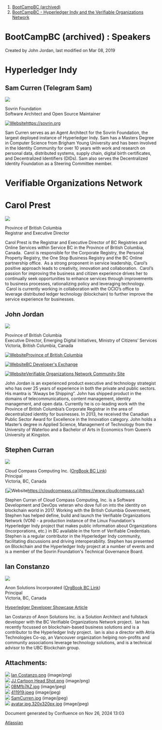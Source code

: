 1. [BootCampBC (archived)](index.html)
2. [BootCampBC - Hyperledger Indy and the Verifiable Organizations Network](BootCampBC---Hyperledger-Indy-and-the-Verifiable-Organizations-Network_17432590.html)

# BootCampBC (archived) : Speakers

Created by John Jordan, last modified on Mar 08, 2019

# Hyperledger Indy

## Sam Curren (Telegram Sam)

![](attachments/17435764/17435781.jpg?width=218)

Sovrin Foundation  
Software Architect and Open Source Maintainer

[![Website](https://cdn.sched.co/common/img/icon-www.png)](https://sovrin.org)[https://](https://sovrin.org)[sovrin.org](https://sovrin.org)

Sam Curren serves as an Agent Architect for the Sovrin Foundation, the largest deployed instance of Hyperledger Indy. Sam has a Masters Degree in Computer Science from Brigham Young University and has been involved in the Identity Community for over 10 years with work and research on personal data, distributed systems, supply chain, digital birth certificates, and Decentralized Identifiers (DIDs). Sam also serves the Decentralized Identity Foundation as a Steering Committee member.

# Verifiable Organizations Network

# Carol Prest

![](attachments/17435764/17435791.jpg?width=218)

Province of British Columbia  
Registrar and Executive Director

Carol Prest is the Registrar and Executive Director of BC Registries and Online Services within Service BC in the Province of British Columbia, Canada.  Carol is responsible for the Corporate Registry, the Personal Property Registry, the One Stop Business Registry and the BC Online partnership office.  As a strong proponent in service leadership, Carol’s positive approach leads to creativity, innovation and collaboration.  Carol’s passion for improving the business and citizen experience drives her to continually seek opportunities to enhance services through improvements to business processes, rationalizing policy and leveraging technology.  Carol is currently working in collaboration with the OCIO’s office to leverage distributed ledger technology (blockchain) to further improve the service experience for businesses.

## John Jordan

![](attachments/17435764/17435772.png?height=250)

Province of British Columbia  
Executive Director, Emerging Digital Initiatives, Ministry of Citizens’ Services  
Victoria, British Columbia, Canada

[![Website](https://cdn.sched.co/common/img/icon-www.png)](https://www2.gov.bc.ca/gov/content/home)[P](https://www2.gov.bc.ca/gov/content/home)[rovince of British Columbia](https://www2.gov.bc.ca/gov/content/home)

[![Website](https://cdn.sched.co/common/img/icon-www.png)](https://www.bcdevexchange.org)[BC Developer's Exchange](https://www.bcdevexchange.org)

[![Website](https://cdn.sched.co/common/img/icon-www.png)](https://www.bcdevexchange.org)[Verifiable Organizations Network Community Site](https://vonx.io)

John Jordan is an experienced product executive and technology strategist who has over 25 years of experience in both the private and public sectors. His mantra is “Always be Shipping”. John has shipped product in the domains of telecommunications, content management, identity management, and open data. Currently he is co-leading work with the Province of British Columbia’s Corporate Registrar in the area of decentralized identity for businesses. In 2013, he received the Canadian Public Sector Award for Excellence in the Innovation category. John holds a Master’s degree in Applied Science, Management of Technology from the University of Waterloo and a Bachelor of Arts in Economics from Queen’s University at Kingston.

## Stephen Curran

![](attachments/17435764/17435773.jpg?width=219)

Cloud Compass Computing Inc. ([OrgBook BC Link](https://www.orgbook.gov.bc.ca/en/organization/BC0914970))  
Principal  
Victoria, BC, Canada

[![Website](https://cdn.sched.co/common/img/icon-www.png)https://cloudcompass.ca](https://www.cloudcompass.ca/)

Stephen Curran of Cloud Compass Computing, Inc. is a Software Development and DevOps veteran who dove full on into the identity on blockchain world in 2017. Working with the British Columbia Government, Stephen has helped define, build and launch the Verifiable Organizations Network (VON) - a production instance of the Linux Foundation's Hyperledger Indy project that makes public information about Organizations (Incorporations, etc.) in BC available in the form of Verifiable Credentials. Stephen is a regular contributor in the Hyperledger Indy community, facilitating discussions and driving interoperability. Stephen has presented on Blockchain and the Hyperledger Indy project at a number of events and is a member of the Sovrin Foundation's Technical Governance Board.

## Ian Constanzo

![](attachments/17435764/17435771.png?width=219)

Anon Solutions Incorporated ([OrgBook BC Link](https://www.orgbook.gov.bc.ca/en/organization/BC1107105))  
Principal  
Victoria, BC, Canada

[Hyperledger Developer Showcase Article](https://www.hyperledger.org/blog/2018/08/31/developer-showcase-series-ian-costanzo-anon-solutions-inc)

Ian Costanzo of Anon Solutions Inc. is a Solution Architect and fullstack developer with the BC Verifiable Organizations Network project.  Ian has recently focussed on blockchain-based business solutions and is a contributor to the Hyperledger Indy project.  Ian is also a director with Atria Technologies Co-op, an Vancouver organization helping non-profits and community associations leverage technology solutions, and is a technical advisor to the UBC Blockchain group.

## Attachments:

![](images/icons/bullet_blue.gif) [Ian Costanzo.png](attachments/17435764/17435771.png) (image/png)  
![](images/icons/bullet_blue.gif) [JJ Cartoon Head Shot.png](attachments/17435764/17435772.png) (image/png)  
![](images/icons/bullet_blue.gif) [0BMfb7AZ.jpg](attachments/17435764/17435773.jpg) (image/jpeg)  
![](images/icons/bullet_blue.gif) [411919.jpeg](attachments/17435764/17435774.jpeg) (image/jpeg)  
![](images/icons/bullet_blue.gif) [SamCurren.jpg](attachments/17435764/17435781.jpg) (image/jpeg)  
![](images/icons/bullet_blue.gif) [avatar.jpg.320x320px.jpg](attachments/17435764/17435791.jpg) (image/jpeg)

Document generated by Confluence on Nov 26, 2024 13:03

[Atlassian](http://www.atlassian.com/)
